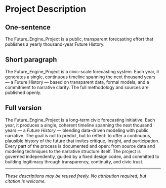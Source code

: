 # Project Description

## One-sentence

The Future_Engine_Project is a public, transparent forecasting effort that publishes a yearly thousand-year Future History.

## Short paragraph

The Future_Engine_Project is a civic-scale forecasting system. Each year, it generates a single, continuous timeline spanning the next thousand years — a Future History — based on transparent data, formal models, and a commitment to narrative clarity. The full methodology and sources are published openly.

## Full version

The Future_Engine_Project is a long-term civic forecasting initiative. Each year, it produces a single, coherent timeline spanning the next thousand years — a *Future History* — blending data-driven modeling with public narrative. The goal is not to predict, but to reflect: to offer a continuous, plausible history of the future that invites critique, insight, and participation. Every part of the process is documented and open: from source data and modeling techniques to the narrative structure itself. The project is governed independently, guided by a fixed design codex, and committed to building legitimacy through transparency, continuity, and civic trust.

---

*These descriptions may be reused freely. No attribution required, but citation is welcome.*
